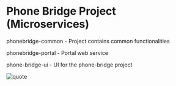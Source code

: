 # Phone Bridge Project (Microservices)

phonebridge-common - Project contains common functionalities

phonebridge-portal - Portal web service

phone-bridge-ui - UI for the phone-bridge project

![quote](https://media.images.yourquote.in/post/720/0/0/22/487/4jr12745.webp)

